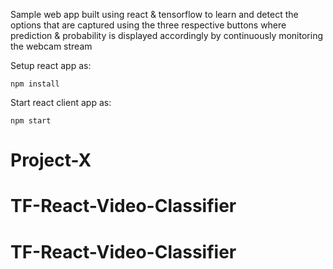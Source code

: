 Sample web app built using react & tensorflow to learn and detect the options that are captured using the three respective buttons where prediction & probability is displayed accordingly by continuously monitoring the webcam stream

Setup react app as:

`npm install`

Start react client app as:

`npm start`

# Project-X
# TF-React-Video-Classifier
# TF-React-Video-Classifier

